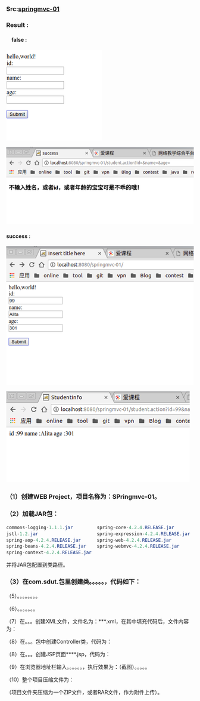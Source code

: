 ### Src:[springmvc-01](../.local/static/2019/5/0/springmvc-01.1559480190887.zip)
### Result :
 
#### 　false : 
![false](../.local/static/2019/5/0/false.png)

![false-result](../.local/static/2019/5/0/false_result.1559480643785.png)
#### success : 
![jee-input](../.local/static/2019/5/0/jee-input.1559480743513.png)

![jee-success](../.local/static/2019/5/0/jee-succ.1559480785973.png)

### （1）创建WEB Project，项目名称为：SPringmvc-01。


### （2）加载JAR包：
```java
commons-logging-1.1.1.jar         spring-core-4.2.4.RELEASE.jar
jstl-1.2.jar                      spring-expression-4.2.4.RELEASE.jar
spring-aop-4.2.4.RELEASE.jar      spring-web-4.2.4.RELEASE.jar
spring-beans-4.2.4.RELEASE.jar    spring-webmvc-4.2.4.RELEASE.jar
spring-context-4.2.4.RELEASE.jar

```


并将JAR包配置到类路径。


### （3）在com.sdut.包里创建类。。。。。，代码如下：

（5）。。。。。。。。

（6）。。。。。。。

（7）在。。。创建XML文件，文件名为：***.xml，在其中填充代码后，文件内容为：

（8）在。。。包中创建Controller类，代码为：

（8）在。。。创建JSP页面****.jsp，代码为：

（9）在浏览器地址栏输入。。。。。。，执行效果为：（截图）。。。。。

（10）整个项目压缩文件为：

（项目文件夹压缩为一个ZIP文件，或者RAR文件，作为附件上传）。